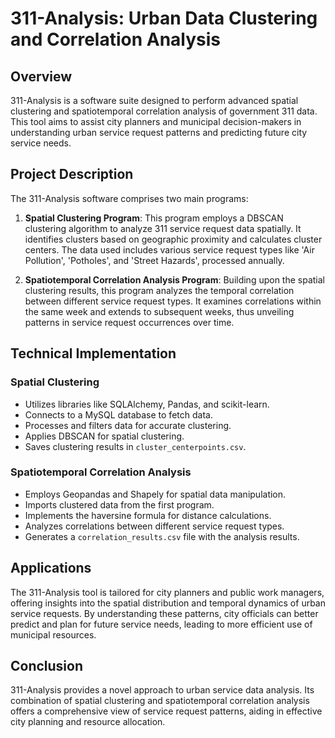 # 311-Analysis: Urban Data Clustering and Correlation Analysis

## Overview

311-Analysis is a software suite designed to perform advanced spatial clustering and spatiotemporal correlation analysis of government 311 data. This tool aims to assist city planners and municipal decision-makers in understanding urban service request patterns and predicting future city service needs.

## Project Description

The 311-Analysis software comprises two main programs:

1. **Spatial Clustering Program**: This program employs a DBSCAN clustering algorithm to analyze 311 service request data spatially. It identifies clusters based on geographic proximity and calculates cluster centers. The data used includes various service request types like 'Air Pollution', 'Potholes', and 'Street Hazards', processed annually.

2. **Spatiotemporal Correlation Analysis Program**: Building upon the spatial clustering results, this program analyzes the temporal correlation between different service request types. It examines correlations within the same week and extends to subsequent weeks, thus unveiling patterns in service request occurrences over time.

## Technical Implementation

### Spatial Clustering
- Utilizes libraries like SQLAlchemy, Pandas, and scikit-learn.
- Connects to a MySQL database to fetch data.
- Processes and filters data for accurate clustering.
- Applies DBSCAN for spatial clustering.
- Saves clustering results in `cluster_centerpoints.csv`.

### Spatiotemporal Correlation Analysis
- Employs Geopandas and Shapely for spatial data manipulation.
- Imports clustered data from the first program.
- Implements the haversine formula for distance calculations.
- Analyzes correlations between different service request types.
- Generates a `correlation_results.csv` file with the analysis results.

## Applications

The 311-Analysis tool is tailored for city planners and public work managers, offering insights into the spatial distribution and temporal dynamics of urban service requests. By understanding these patterns, city officials can better predict and plan for future service needs, leading to more efficient use of municipal resources.

## Conclusion

311-Analysis provides a novel approach to urban service data analysis. Its combination of spatial clustering and spatiotemporal correlation analysis offers a comprehensive view of service request patterns, aiding in effective city planning and resource allocation.
